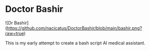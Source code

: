 # Doctor Bashir

![Dr Bashir] (https://github.com/nacicatus/DoctorBashir/blob/main/bashir.png?raw=true)

This is my early attempt to create a bash script AI medical assistant.
